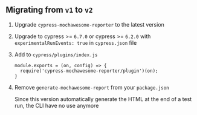 ## Migrating from `v1` to `v2`

1. Upgrade `cypress-mochawesome-reporter` to the latest version

2. Upgrade to cypress >= `6.7.0` or cypress >= `6.2.0` with `experimentalRunEvents: true` in `cypress.json` file

3. Add to `cypress/plugins/index.js`

    ```
    module.exports = (on, config) => {
      require('cypress-mochawesome-reporter/plugin')(on);
    }
    ```

4. Remove `generate-mochawesome-report` from your `package.json`

    Since this version automatically generate the HTML at the end of a test run, the CLI have no use anymore
